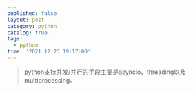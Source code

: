 ```yaml
---
published: false
layout: post
category: python
catalog: true
tags:
  - python
time: '2021.12.23 19:17:00'
---
```

> python支持并发/并行的手段主要是asyncio、threading以及multiprocessing。
